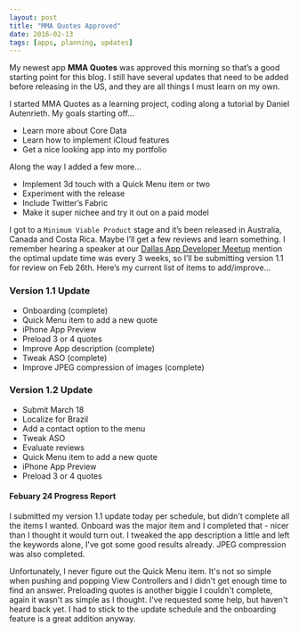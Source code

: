 ```yaml
---
layout: post
title: "MMA Quotes Approved"
date: 2016-02-13
tags: [apps, planning, updates]
---
```


My newest app **MMA Quotes** was approved this morning so that’s a good starting point for this blog.  I still have several updates that need to be added before releasing in the US, and they are all things I must learn on my own.  

I started MMA Quotes as a learning project, coding along a tutorial by Daniel Autenrieth.  My goals starting off…

* Learn more about Core Data
* Learn how to implement iCloud features
* Get a nice looking app into my portfolio

Along the way I added a few more…

* Implement 3d touch with a Quick Menu item or two
* Experiment with the release
* Include Twitter’s Fabric
* Make it super nichee and try it out on a paid model

I got to a `Minimum Viable Product` stage and it’s been released in Australia, Canada and Costa Rica.  Maybe I’ll get a few reviews and learn something.  I remember hearing a speaker at our [Dallas App Developer Meetup](http://www.meetup.com/Dallas-App-Developers "Dallas App Developers") mention the optimal update time was every 3 weeks, so I’ll be submitting version 1.1 for review on Feb 26th.   Here’s my current list of items to add/improve…

### Version 1.1 Update

* Onboarding (complete)
* Quick Menu item to add a new quote
* iPhone App Preview
* Preload 3 or 4 quotes
* Improve App description (complete)
* Tweak ASO (complete)
* Improve JPEG compression of images (complete)

### Version 1.2 Update

* Submit March 18
* Localize for Brazil
* Add a contact option to the menu
* Tweak ASO
* Evaluate reviews
* Quick Menu item to add a new quote
* iPhone App Preview
* Preload 3 or 4 quotes

#### Febuary 24 Progress Report

I submitted my version 1.1 update today per schedule, but didn't complete all the items I wanted.  Onboard was the major item and I completed that - nicer than I thought it would turn out. I tweaked the app description a little and left the keywords alone, I've got some good results already.  JPEG compression was also completed.

Unfortunately, I never figure out the Quick Menu item.  It's not so simple when pushing and popping View Controllers and I didn't get enough time to find an answer.  Preloading quotes is another biggie I couldn't complete, again it wasn't as simple as I thought.  I've requested some help, but haven't heard back yet.   I had to stick to the update schedule and the onboarding feature is a great addition anyway.  

